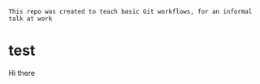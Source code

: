 `This repo was created to teach basic Git workflows, for an informal talk at work`

# test
Hi there

